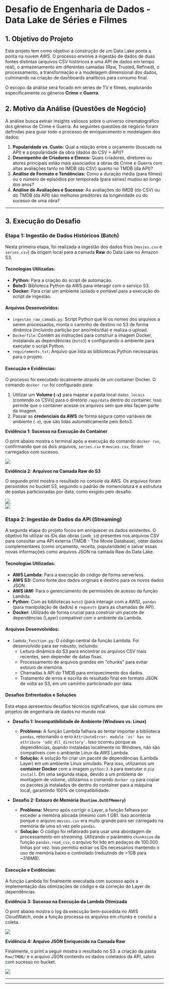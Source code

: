 # Desafio de Engenharia de Dados - Data Lake de Séries e Filmes

## 1. Objetivo do Projeto

Este projeto tem como objetivo a construção de um Data Lake ponta a ponta na nuvem AWS. O processo envolve a ingestão de dados de duas fontes distintas (arquivos CSV históricos e uma API de dados em tempo real), o armazenamento em diferentes camadas (Raw, Trusted, Refined), o processamento, a transformação e a modelagem dimensional dos dados, culminando na criação de dashboards analíticos para consumo final.

O escopo da análise será focado em séries de TV e filmes, explorando especificamente os gêneros **Crime** e **Guerra**.

## 2. Motivo da Análise (Questões de Negócio)

A análise busca extrair insights valiosos sobre o universo cinematográfico dos gêneros de Crime e Guerra. As seguintes questões de negócio foram definidas para guiar todo o processo de enriquecimento e modelagem dos dados:

1.  **Popularidade vs. Custo:** Qual a relação entre o orçamento (buscado na API) e a popularidade da obra (dados do CSV + API)?
2.  **Desempenho de Criadores e Elenco:** Quais criadores, diretores ou atores principais estão mais associados a obras de Crime e Guerra com altas avaliações tanto no IMDB (do CSV) quanto no TMDB (da API)?
3.  **Análise de Formato e Tendências:** Como a duração média (para filmes) ou o número de episódios por temporada (para séries) mudou ao longo dos anos?
4.  **Análise de Avaliações e Sucesso:** As avaliações do IMDB (do CSV) ou do TMDB (da API) são melhores preditores da longevidade ou do sucesso de uma obra?

---

## 3. Execução do Desafio

### **Etapa 1: Ingestão de Dados Históricos (Batch)**

Nesta primeira etapa, foi realizada a ingestão dos dados frios (`movies.csv` e `series.csv`) da origem local para a camada **Raw** do Data Lake no Amazon S3.

#### **Tecnologias Utilizadas:**
* **Python:** Para a criação do script de automação.
* **Boto3:** Biblioteca Python da AWS para interagir com o serviço S3.
* **Docker:** Para criar um ambiente isolado e portável para a execução do script de ingestão.

#### **Arquivos Desenvolvidos:**

* `ingestao_raw_camada.py`: Script Python que lê os nomes dos arquivos a serem processados, monta o caminho de destino no S3 de forma dinâmica (incluindo partição por ano/mês/dia) e realiza o upload.
* `Dockerfile`: Contém as instruções para construir a imagem Docker, instalando as dependências (`boto3`) e configurando o ambiente para executar o script Python.
* `requirements.txt`: Arquivo que lista as bibliotecas Python necessárias para o projeto.

#### **Execução e Evidências:**

O processo foi executado localmente através de um container Docker. O comando `docker run` foi configurado para:
1.  Utilizar um **Volume (`-v`)** para mapear a pasta local `dados_locais` (contendo os CSVs) para o diretório `/app/data` dentro do container. Isso permite que o container acesse os arquivos sem que eles façam parte da imagem.
2.  Passar as **credenciais da AWS** de forma segura como variáveis de ambiente (`-e`), que são lidas automaticamente pelo Boto3.

**Evidência 1: Sucesso na Execução do Container**

O print abaixo mostra o terminal após a execução do comando `docker run`, confirmando que os dois arquivos, `series.csv` e `movies.csv`, foram carregados com sucesso.

<img src="/sprint-5/desafio/evidencias/upload-concluido.png"/>

**Evidência 2: Arquivos na Camada Raw do S3**

O segundo print mostra o resultado no console da AWS. Os arquivos foram persistidos no bucket S3, seguindo o padrão de nomenclatura e a estrutura de pastas particionadas por data, como exigido pelo desafio.

<img src="/sprint-5/desafio/evidencias/bucket-filme.png"/>
<br>
<img src="/sprint-5/desafio/evidencias/bucket-serie.png"/>
<br>

### Etapa 2: Ingestão de Dados da API (Streaming)

A segunda etapa do projeto focou em enriquecer os dados existentes. O objetivo foi utilizar os IDs das obras (`imdb_id`) presentes nos arquivos CSV para consultar uma API externa (TMDB - The Movie Database), obter dados complementares (como orçamento, receita, popularidade) e salvar essas novas informações como arquivos JSON na camada Raw do Data Lake.

#### **Tecnologias Utilizadas:**
* **AWS Lambda:** Para a execução do código de forma serverless.
* **AWS S3:** Como fonte dos dados originais e destino para os novos dados JSON.
* **AWS IAM:** Para o gerenciamento de permissões de acesso da função Lambda.
* **Python:** Com as bibliotecas `boto3` (para interagir com a AWS), `pandas` (para manipulação de dados) e `requests` (para as chamadas de API).
* **Docker:** Utilizado de forma crucial para construir um pacote de dependências (Layer) compatível com o ambiente da Lambda.

#### **Arquivos Desenvolvidos:**

* `lambda_function.py`: O código central da função Lambda. Foi desenvolvido para ser robusto, incluindo:
    * Leitura dinâmica do S3 para encontrar os arquivos CSV mais recentes, sem depender de datas fixas.
    * Processamento de arquivos grandes em "chunks" para evitar estouro de memória.
    * Chamadas à API do TMDB para enriquecimento dos dados.
    * Tratamento de erros e escrita do resultado final em formato JSON de volta ao S3, em um caminho particionado por data.

#### **Desafios Enfrentados e Soluções**

Esta etapa apresentou desafios técnicos significativos, que são comuns em projetos de engenharia de dados no mundo real.

* **Desafio 1: Incompatibilidade de Ambiente (Windows vs. Linux)**
    * **Problema:** A função Lambda falhava ao tentar importar a biblioteca `pandas`, retornando o erro `AttributeError: module 'os' has no attribute 'add_dll_directory'`. Isso ocorreu porque as dependências, quando instaladas localmente no Windows, não são compatíveis com o ambiente Linux da AWS Lambda.
    * **Solução:** A solução foi criar um pacote de dependências (Lambda Layer) em um ambiente Linux simulado. Para isso, utilizamos um **container Docker** com a imagem `python:3.9` para executar o `pip install`. Em uma segunda etapa, devido a um problema de montagem de volume, utilizamos o comando `docker cp` para copiar os pacotes já instalados de dentro do container para a máquina local, garantindo 100% de compatibilidade.

* **Desafio 2: Estouro de Memória (`Runtime.OutOfMemory`)**
    * **Problema:** Mesmo após corrigir o Layer, a função falhava por exceder a memória alocada (mesmo com 1 GB). Isso acontecia porque o arquivo `movies.csv` era muito grande para ser carregado na memória de uma só vez pelo `pandas`.
    * **Solução:** O código foi refatorado para usar uma abordagem de processamento em _streaming_. Utilizando o parâmetro `chunksize` da função `pandas.read_csv`, o arquivo foi lido em pedaços de 100.000 linhas por vez. Isso permitiu extrair os IDs necessários mantendo o uso de memória baixo e controlado (reduzindo de >1GB para ~316MB).

#### **Execução e Evidências:**

A função Lambda foi finalmente executada com sucesso após a implementação das otimizações de código e da correção do Layer de dependências.

**Evidência 3: Sucesso na Execução da Lambda Otimizada**

O print abaixo mostra o log da execução bem-sucedida no AWS CloudWatch, onde a função processa os arquivos em _chunks_ e conclui a coleta.

<img src="/sprint-5/desafio/evidencias/execucao-lambda.png"/>

**Evidência 4: Arquivo JSON Enriquecido na Camada Raw**

Finalmente, o print a seguir mostra o resultado no S3: a criação da pasta `Raw/TMDB/` e o arquivo JSON contendo os dados coletados da API, salvo com sucesso no bucket.

<img src="/sprint-5/desafio/evidencias/pasta-tmdb-json.png"/>

---
---
